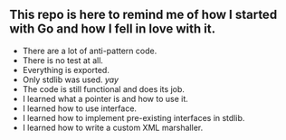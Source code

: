 
## This repo is here to remind me of how I started with Go and how I fell in love with it.
- There are a lot of anti-pattern code.
- There is no test at all.
- Everything is exported.
- Only stdlib was used. *yay*
- The code is still functional and does its job.
- I learned what a pointer is and how to use it.
- I learned how to use interface.
- I learned how to implement pre-existing interfaces in stdlib.
- I learned how to write a custom XML marshaller.
